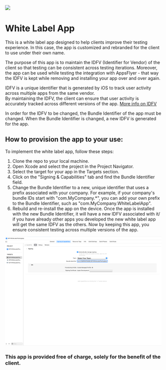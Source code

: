 <img src="https://massets.appsflyer.com/wp-content/uploads/2018/06/20092440/static-ziv_1TP.png"  width="400" > 

# White Label App

This is a white label app designed to help clients improve their testing experience. 
In this case, the app is customized and rebranded for the client to use under their own name.

The purpose of this app is to maintain the IDFV (Identifier for Vendor) of the client so that testing can be consistent across testing iterations.
Moreover, the app can be used while testing the integration with AppsFlyer - that way the IDFV is kept while removing and installing your app over and over again. 

IDFV is a unique identifier that is generated by iOS to track user activity across multiple apps from the same vendor. <br/>By maintaining the IDFV, the client can ensure that user activity is accurately tracked across different versions of the app.
[More info on IDFV](https://www.appsflyer.com/glossary/idfv/)

In order for the IDFV to be changed, the Bundle Identifier of the app must be changed. When the Bundle Identifier is changed, a new IDFV is generated for the app.

## How to provision the app to your use:
To implement the white label app, follow these steps:

1. Clone the repo to your local machine.
2. Open Xcode and select the project in the Project Navigator.
3. Select the target for your app in the Targets section.
4. Click on the "Signing & Capabilities" tab and find the Bundle Identifier field.
5. Change the Bundle Identifier to a new, unique identifier that uses a prefix associated with your company. For example, if your company's bundle IDs start with "com.MyCompany.*", you can add your own prefix to the Bundle Identifier, such as "com.MyCompany.WhiteLabelApp".
6. Rebuild and re-install the app on the device.
Once the app is installed with the new Bundle Identifier, it will have a new IDFV associated with it/ if you have already other apps you developed the new white label app will get the same IDFV as the others. Now by keeping this app, you ensure consistent testing across multiple versions of the app.

![Screenshot](HowToChangeBundleID.png)


### This app is provided free of charge, solely for the benefit of the client.
